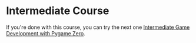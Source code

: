 # Intermediate Course

If you're done with this course, you can try the next one [Intermediate Game Development with Pygame Zero](https://trinket.io/aposteriori/courses/intermediate-game-development-with-pygame-zero).